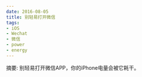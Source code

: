 ```yaml
---
date: 2016-08-05
title: 别轻易打开微信
tags: 
- iOS
- Wechat
- 微信
- power
- energy
---
```


摘要: 别轻易打开微信APP，你的iPhone电量会被它耗干。









